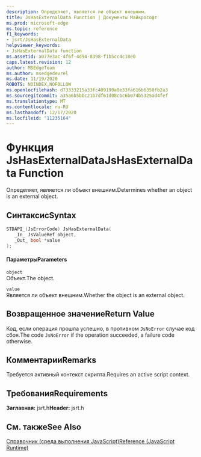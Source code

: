 ```yaml
---
description: Определяет, является ли объект внешним.
title: JsHasExternalData Function | Документы Майкрософт
ms.prod: microsoft-edge
ms.topic: reference
f1_keywords:
- jsrt/JsHasExternalData
helpviewer_keywords:
- JsHasExternalData function
ms.assetid: a077e3ac-4f6f-4d94-8398-f1b5cc4c18e0
caps.latest.revision: 12
author: MSEdgeTeam
ms.author: msedgedevrel
ms.date: 11/19/2020
ROBOTS: NOINDEX,NOFOLLOW
ms.openlocfilehash: d73333215a33fc409190a0e33fa616b6350fb2a3
ms.sourcegitcommit: a35a6b5bbc21b7df61d08cbc6b074b5325ad4fef
ms.translationtype: MT
ms.contentlocale: ru-RU
ms.lasthandoff: 12/17/2020
ms.locfileid: "11235164"
---
```

# <span data-ttu-id="22ff7-103">Функция JsHasExternalData</span><span class="sxs-lookup"><span data-stu-id="22ff7-103">JsHasExternalData Function</span></span>

<span data-ttu-id="22ff7-104">Определяет, является ли объект внешним.</span><span class="sxs-lookup"><span data-stu-id="22ff7-104">Determines whether an object is an external object.</span></span>  
  
## <span data-ttu-id="22ff7-105">Синтаксис</span><span class="sxs-lookup"><span data-stu-id="22ff7-105">Syntax</span></span>  
  
```cpp  
STDAPI_(JsErrorCode) JsHasExternalData(  
   _In_ JsValueRef object,  
   _Out_ bool *value  
);  
```  
  
#### <span data-ttu-id="22ff7-106">Параметры</span><span class="sxs-lookup"><span data-stu-id="22ff7-106">Parameters</span></span>  
 `object`  
 <span data-ttu-id="22ff7-107">Объект.</span><span class="sxs-lookup"><span data-stu-id="22ff7-107">The object.</span></span>  
  
 `value`  
 <span data-ttu-id="22ff7-108">Является ли объект внешним.</span><span class="sxs-lookup"><span data-stu-id="22ff7-108">Whether the object is an external object.</span></span>  
  
## <span data-ttu-id="22ff7-109">Возвращенное значение</span><span class="sxs-lookup"><span data-stu-id="22ff7-109">Return Value</span></span>  
 <span data-ttu-id="22ff7-110">Код, если операция прошла успешно, в противном `JsNoError` случае код сбоя.</span><span class="sxs-lookup"><span data-stu-id="22ff7-110">The code `JsNoError` if the operation succeeded, a failure code otherwise.</span></span>  
  
## <span data-ttu-id="22ff7-111">Комментарии</span><span class="sxs-lookup"><span data-stu-id="22ff7-111">Remarks</span></span>  
 <span data-ttu-id="22ff7-112">Требуется активный контекст скрипта.</span><span class="sxs-lookup"><span data-stu-id="22ff7-112">Requires an active script context.</span></span>  
  
## <span data-ttu-id="22ff7-113">Требования</span><span class="sxs-lookup"><span data-stu-id="22ff7-113">Requirements</span></span>  
 <span data-ttu-id="22ff7-114">**Заглавная:** jsrt.h</span><span class="sxs-lookup"><span data-stu-id="22ff7-114">**Header:** jsrt.h</span></span>  
  
## <span data-ttu-id="22ff7-115">См. также</span><span class="sxs-lookup"><span data-stu-id="22ff7-115">See Also</span></span>  
 [<span data-ttu-id="22ff7-116">Справочник (среда выполнения JavaScript)</span><span class="sxs-lookup"><span data-stu-id="22ff7-116">Reference (JavaScript Runtime)</span></span>](../chakra-hosting/reference-javascript-runtime.md)
